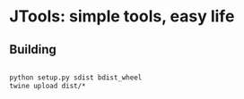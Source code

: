 # JTools: simple tools, easy life


## Building

```cmd

python setup.py sdist bdist_wheel
twine upload dist/*
```